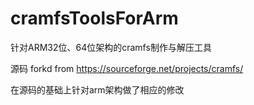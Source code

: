 # cramfsToolsForArm
针对ARM32位、64位架构的cramfs制作与解压工具

源码 forkd from https://sourceforge.net/projects/cramfs/

在源码的基础上针对arm架构做了相应的修改